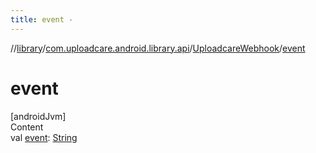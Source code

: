 ```yaml
---
title: event -
---
```

//[library](../../index.md)/[com.uploadcare.android.library.api](../index.md)/[UploadcareWebhook](index.md)/[event](event.md)



# event  
[androidJvm]  
Content  
val [event](event.md): [String](https://kotlinlang.org/api/latest/jvm/stdlib/kotlin/-string/index.html)  



